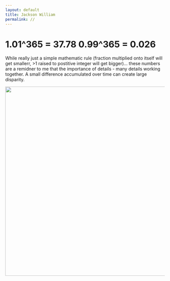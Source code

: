 ```yaml
---
layout: default 
title: Jackson William
permalink: //
---
```


# 1.01^365 = 37.78 0.99^365 = 0.026
While really just a simple mathematic rule (fraction multiplied onto itself will get smallerr, >1 raised to postitive integer will get bigger)... these numbers are a remidner to me that the importance of details - many details working together. A small difference accumulated over time can create large disparity.


<img src="{{site.imgurl}}/theranch.jpg" height="600" />


